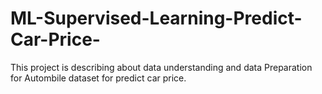 # ML-Supervised-Learning-Predict-Car-Price-
This project is describing about  data understanding and data Preparation for Autombile dataset for predict car price.
